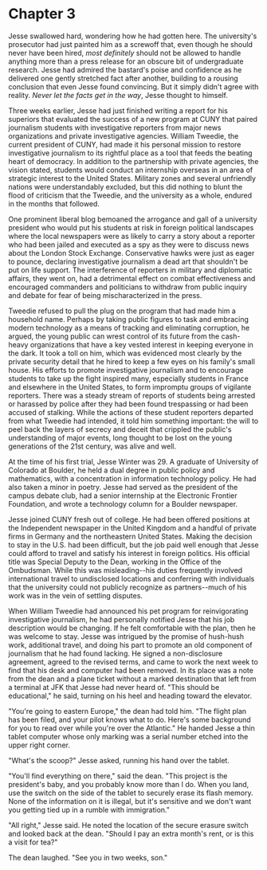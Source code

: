 # Chapter 3

Jesse swallowed hard, wondering how he had gotten here. The university's prosecutor had just painted him as a screwoff that, even though he should never have been hired, _most definitely_ should not be allowed to handle anything more than a press release for an obscure bit of undergraduate research. Jesse had admired the bastard's poise and confidence as he delivered one gently stretched fact after another, building to a rousing conclusion that even Jesse found convincing. But it simply didn't agree with reality. _Never let the facts get in the way_, Jesse thought to himself.

Three weeks earlier, Jesse had just finished writing a report for his superiors that evaluated the success of a new program at CUNY that paired journalism students with investigative reporters from major news organizations and private investigative agencies. William Tweedie, the current president of CUNY, had made it his personal mission to restore investigative journalism to its rightful place as a tool that feeds the beating heart of democracy. In addition to the partnership with private agencies, the vision stated, students would conduct an internship overseas in an area of strategic interest to the United States. Military zones and several unfriendly nations were understandably excluded, but this did nothing to blunt the flood of criticism that the Tweedie, and the university as a whole, endured in the months that followed.

One prominent liberal blog bemoaned the arrogance and gall of a university president who would put his students at risk in foreign political landscapes where the local newspapers were as likely to carry a story about a reporter who had been jailed and executed as a spy as they were to discuss news about the London Stock Exchange. Conservative hawks were just as eager to pounce, declaring investigative journalism a dead art that shouldn't be put on life support. The interference of reporters in military and diplomatic affairs, they went on, had a detrimental effect on combat effectiveness and encouraged commanders and politicians to withdraw from public inquiry and debate for fear of being mischaracterized in the press.

Tweedie refused to pull the plug on the program that had made him a household name. Perhaps by taking public figures to task and embracing modern technology as a means of tracking and eliminating corruption, he argued, the young public can wrest control of its future from the cash-heavy organizations that have a key vested interest in keeping everyone in the dark. It took a toll on him, which was evidenced most clearly by the private security detail that he hired to keep a few eyes on his family's small house. His efforts to promote investigative journalism and to encourage students to take up the fight inspired many, especially students in France and elsewhere in the United States, to form impromptu groups of vigilante reporters. There was a steady stream of reports of students being arrested or harassed by police after they had been found trespassing or had been accused of stalking. While the actions of these student reporters departed from what Tweedie had intended, it told him something important: the will to peel back the layers of secrecy and deceit that crippled the public's understanding of major events, long thought to be lost on the young generations of the 21st century, was alive and well.

At the time of his first trial, Jesse Winter was 29. A graduate of University of Colorado at Boulder, he held a dual degree in public policy and mathematics, with a concentration in information technology policy. He had also taken a minor in poetry. Jesse had served as the president of the campus debate club, had a senior internship at the Electronic Frontier Foundation, and wrote a technology column for a Boulder newspaper.

Jesse joined CUNY fresh out of college. He had been offered positions at the Independent newspaper in the United Kingdom and a handful of private firms in Germany and the northeastern United States. Making the decision to stay in the U.S. had been difficult, but the job paid well enough that Jesse could afford to travel and satisfy his interest in foreign politics. His official title was Special Deputy to the Dean, working in the Office of the Ombudsman. While this was misleading--his duties frequently involved international travel to undisclosed locations and conferring with individuals that the university could not publicly recognize as partners--much of his work was in the vein of settling disputes.

When William Tweedie had announced his pet program for reinvigorating investigative journalism, he had personally notified Jesse that his job description would be changing. If he felt comfortable with the plan, then he was welcome to stay. Jesse was intrigued by the promise of hush-hush work, additional travel, and doing his part to promote an old component of journalism that he had found lacking. He signed a non-disclosure agreement, agreed to the revised terms, and came to work the next week to find that his desk and computer had been removed. In its place was a note from the dean and a plane ticket without a marked destination that left from a terminal at JFK that Jesse had  never heard of. "This should be educational," he said, turning on his heel and heading toward the elevator.

"You're going to eastern Europe," the dean had told him. "The flight plan has been filed, and your pilot knows what to do. Here's some background for you to read over while you're over the Atlantic."  He handed Jesse a thin tablet computer whose only marking was a serial number etched into the upper right corner.

"What's the scoop?" Jesse asked, running his hand over the tablet.

"You'll find everything on there," said the dean. "This project is the president's baby, and you probably know more than I do. When you land, use the switch on the side of the tablet to securely erase its flash memory. None of the information on it is illegal, but it's sensitive and we don't want you getting tied up in a rumble with immigration."

"All right," Jesse said. He noted the location of the secure erasure switch and looked back at the dean. "Should I pay an extra month's rent, or is this a visit for tea?"

The dean laughed. "See you in two weeks, son."
